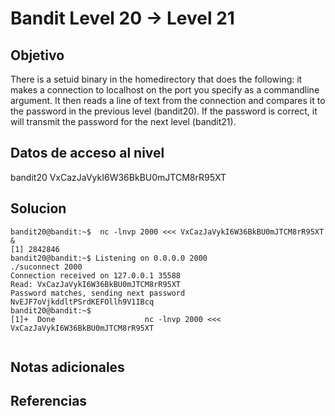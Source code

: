 # Bandit Level 20 → Level 21
## Objetivo
There is a setuid binary in the homedirectory that does the following: it makes a connection to localhost on the port you specify as a commandline argument. It then reads a line of text from the connection and compares it to the password in the previous level (bandit20). If the password is correct, it will transmit the password for the next level (bandit21).

## Datos de acceso al nivel
bandit20
VxCazJaVykI6W36BkBU0mJTCM8rR95XT
## Solucion
```shell
bandit20@bandit:~$  nc -lnvp 2000 <<< VxCazJaVykI6W36BkBU0mJTCM8rR95XT &
[1] 2842846
bandit20@bandit:~$ Listening on 0.0.0.0 2000
./suconnect 2000
Connection received on 127.0.0.1 35588
Read: VxCazJaVykI6W36BkBU0mJTCM8rR95XT
Password matches, sending next password
NvEJF7oVjkddltPSrdKEFOllh9V1IBcq
bandit20@bandit:~$ 
[1]+  Done                    nc -lnvp 2000 <<< VxCazJaVykI6W36BkBU0mJTCM8rR95XT


```
## Notas adicionales

## Referencias

 